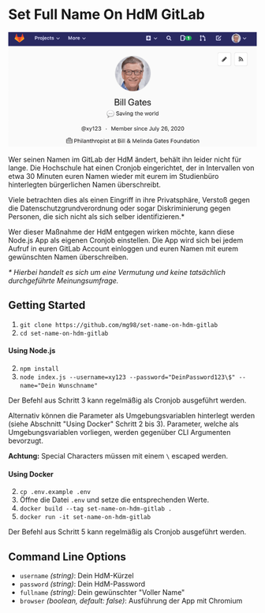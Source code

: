 # Set Full Name On HdM GitLab

![Header](./header.png)

Wer seinen Namen im GitLab der HdM ändert, behält ihn leider nicht für lange. Die Hochschule hat einen Cronjob eingerichtet, der in Intervallen von etwa 30 Minuten euren Namen wieder mit eurem im Studienbüro hinterlegten bürgerlichen Namen überschreibt.

Viele betrachten dies als einen Eingriff in ihre Privatsphäre, Verstoß gegen die Datenschutzgrundverordnung oder sogar Diskriminierung gegen Personen, die sich nicht als sich selber identifizieren.*

Wer dieser Maßnahme der HdM entgegen wirken möchte, kann diese Node.js App als eigenen Cronjob einstellen. Die App wird sich bei jedem Aufruf in euren GitLab Account einloggen und euren Namen mit eurem gewünschten Namen überschreiben.

_* Hierbei handelt es sich um eine Vermutung und keine tatsächlich durchgeführte Meinungsumfrage._

## Getting Started

1. `git clone https://github.com/mg98/set-name-on-hdm-gitlab`
2. `cd set-name-on-hdm-gitlab`

#### Using Node.js

2. `npm install`
3. `node index.js --username=xy123 --password="DeinPassword123\$" --name="Dein Wunschname"`

Der Befehl aus Schritt 3 kann regelmäßig als Cronjob ausgeführt werden.

Alternativ können die Parameter als Umgebungsvariablen hinterlegt werden (siehe Abschnitt "Using Docker" Schritt 2 bis 3). Parameter, welche als Umgebungsvariablen vorliegen, werden gegenüber CLI Argumenten bevorzugt.

**Achtung:** Special Characters müssen mit einem `\` escaped werden.

#### Using Docker

2. `cp .env.example .env`
3. Öffne die Datei `.env` und setze die entsprechenden Werte.
4. `docker build --tag set-name-on-hdm-gitlab .`
5. `docker run -it set-name-on-hdm-gitlab`

Der Befehl aus Schritt 5 kann regelmäßig als Cronjob ausgeführt werden.

## Command Line Options

- `username` _(string)_: Dein HdM-Kürzel
- `password` _(string)_: Dein HdM-Password
- `fullname` _(string)_: Dein gewünschter "Voller Name"
- `browser` _(boolean, default: false)_: Ausführung der App mit Chromium

